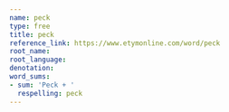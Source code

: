 ```yaml
---
name: peck
type: free
title: peck
reference_link: https://www.etymonline.com/word/peck
root_name: 
root_language: 
denotation: 
word_sums:
- sum: 'Peck + '
  respelling: peck
---
```

